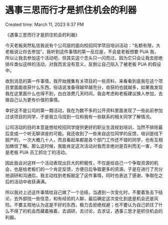 # 遇事三思而行才是抓住机会的利器

Created time: March 11, 2023 9:37 PM

《遇事三思而行才是抓住机会的利器》

今天老板突然私信我说有个公司层的面向校招同学项目培训活动：“名额有限，大老板说让你去参加”。我听到这件事情的第一反应是，不会是老板想要 PUA 我，所以让我去参加这个活动吧，但其实这个念头只一闪而过，因为它只会让我去拒绝排斥类似这样的活动，对我而言没有意义，反倒让自己陷入了被老板 PUA 的假设中。

收到消息的第一件事情，我开始搜集有关项目的一些资料，来看看到底我在这个项目里面能收获什么东西，俗话说准备得越早越充分，收获的也就越多，如果我发现我在这里面什么也得不到，白白浪费几天时间，我会考虑和老板建议换人参加，去做自己认为更有价值的事情。

幸好这不是公司的第一期活动，我在为数不多的公开资料里面发现了一些此前参加过该项目的同学，于是我立马找到一位和我有一些联系的相关同学了解情况。

公司活动的目的本意是想给校招同学提供更好的职业生涯规划培训，当然不排除最后变成一个听无聊讲座的可能。我还收到了一些来自这位同学的反馈，培训是线下脱产的，一次大概几十人，而且看起来都是各个部门工作还不错的同学，也有互相加微信了解。那么这时候，我能肯定这次活动对我而言绝对是百利而无一害，不会是老板 PUA 员工抓壮丁的活动。

因此我会对这样一个活动表现出巨大的积极性，不仅是给自己一个争取资源的机会，也是给老板们的一个肯定反馈，方便日后争取更多的资源。于是在进行了充分地调研和沟通后，我主动找到老板敲定了这件事情，同时也表达了感谢，争取在之后的活动中收获满满。

所以我对上述这件事情给自己做了一个总结，当遇到一次变化时，不要着急去下结论，去外部找一些信息，和有经验的人聊，最后确定这次变化到底是机会还是风险。不要主观地认为这是不好的东西，极力去拒绝规避；也不要认为自己抓住了什么不得了的机会而藏着掖着，去调研，去讨论，去求证，遇事三思才是抓住机会的利器。
